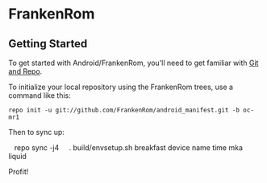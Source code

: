 FrankenRom
==============

Getting Started
----------------

To get started with Android/FrankenRom, you'll need to get
familiar with [Git and Repo](https://source.android.com/source/using-repo.html).

To initialize your local repository using the FrankenRom trees, use a command like this:

    repo init -u git://github.com/FrankenRom/android_manifest.git -b oc-mr1

Then to sync up:

    repo sync -j4
    
. build/envsetup.sh
breakfast device name
time mka liquid

Profit!
